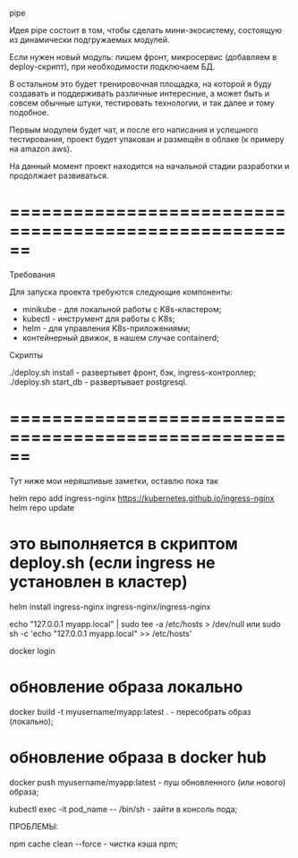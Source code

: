 pipe

Идея pipe состоит в том, чтобы сделать мини-экосистему, состоящую из динамически подгружаемых модулей.

Если нужен новый модуль: пишем фронт, микросервис (добавляем в deploy-скрипт), при необходимости подключаем БД.

В остальном это будет тренировочная площадка, на которой я буду создавать и поддерживать различные интересные, а может быть и совсем обычные штуки, тестировать технологии, и так далее и тому подобное.

Первым модулем будет чат, и после его написания и успешного тестирования, проект будет упакован и размещён в облаке (к примеру на amazon aws).

На данный момент проект находится на начальной стадии разработки и продолжает развиваться.

# ======================================================

Требования

Для запуска проекта требуются следующие компоненты:

- minikube - для локальной работы с K8s-кластером;
- kubectl - инструмент для работы с K8s;
- helm - для управления K8s-приложениями;
- контейнерный движок, в нашем случае containerd;

Скрипты

./deploy.sh install - развертывет фронт, бэк, ingress-контроллер;
./deploy.sh start_db - развертывает postgresql.

# ======================================================

Тут ниже мои неряшливые заметки, оставлю пока так

helm repo add ingress-nginx https://kubernetes.github.io/ingress-nginx
helm repo update

# это выполняется в скриптом deploy.sh (если ingress не установлен в кластер)
helm install ingress-nginx ingress-nginx/ingress-nginx


echo "127.0.0.1 myapp.local" | sudo tee -a /etc/hosts > /dev/null
или
sudo sh -c 'echo "127.0.0.1 myapp.local" >> /etc/hosts'


docker login

# обновление образа локально
docker build -t myusername/myapp:latest . - пересобрать образ (локально);

# обновление образа в docker hub
docker push myusername/myapp:latest - пуш обновленного (или нового) образа;

kubectl exec -it pod_name -- /bin/sh - зайти в консоль пода;

ПРОБЛЕМЫ:

npm cache clean --force - чистка кэша npm;